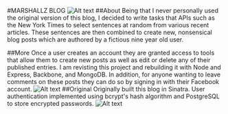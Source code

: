 #MARSHALLZ BLOG
![Alt text](https://raw.githubusercontent.com/evturn/marshallz-blog-node/master/public/images/marshallz1.png)
##About
Being that I never personally used the original version of this blog, I decided to write tasks that APIs such as the New York Times to select sentences at random from various recent articles. These sentences are then combined to create new, nonsensical blog posts which are authored by a fictious nine year old user. 

##More
Once a user creates an account they are granted access to tools that allow them to create new posts as well as edit or delete any of their published entries. I am revisting this project and rebuilding it with Node and Express, Backbone, and MongoDB. In addition, for anyone wanting to leave comments on these posts they can do so by signing in with their Facebook account.
![Alt text](https://raw.githubusercontent.com/evturn/marshallz-blog-node/master/public/images/blob.gif)
##Original
Originally built this blog in Sinatra. User authentication implemented using bcrypt's hash algorithm and PostgreSQL to store encrypted passwords.
![Alt text](https://raw.githubusercontent.com/evturn/marshallz-blog-node/master/public/images/bg.jpg)
